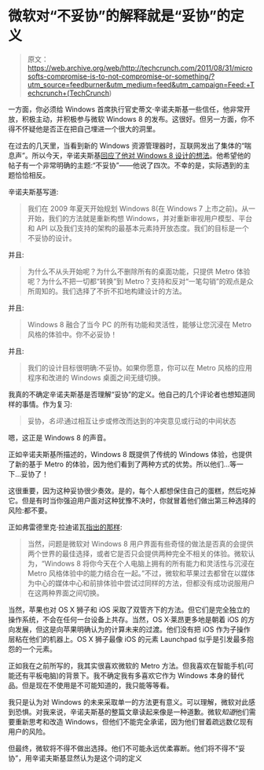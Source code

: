 # 微软对“不妥协”的解释就是“妥协”的定义

> 原文：<https://web.archive.org/web/http://techcrunch.com/2011/08/31/microsofts-compromise-is-to-not-compromise-or-something/?utm_source=feedburner&utm_medium=feed&utm_campaign=Feed:+Techcrunch+(TechCrunch>)

一方面，你必须给 Windows 首席执行官史蒂文·辛诺夫斯基一些信任，他非常开放，积极主动，并积极参与微软 Windows 8 的发布。这很好。但另一方面，你不得不怀疑他是否正在把自己埋进一个很大的洞里。

在过去的几天里，当看到新的 Windows 资源管理器时，互联网发出了集体的“喘息声”。所以今天，辛诺夫斯基[回应了他对 Windows 8 设计的想法](https://web.archive.org/web/20230203152003/http://blogs.msdn.com/b/b8/archive/2011/08/31/designing-for-metro-style-and-the-desktop.aspx)。他希望他的帖子有一个非常明确的主题:“不妥协”——他说了四次。不幸的是，实际遇到的主题恰恰相反。

辛诺夫斯基写道:

> 我们在 2009 年夏天开始规划 Windows 8(在 Windows 7 上市之前)。从一开始，我们的方法就是重新构想 Windows，并对重新审视用户模型、平台和 API 以及我们支持的架构的最基本元素持开放态度。我们的目标是一个不妥协的设计。

并且:

> 为什么不从头开始呢？为什么不删除所有的桌面功能，只提供 Metro 体验呢？为什么不把一切都“转换”到 Metro？支持和反对“一笔勾销”的观点是众所周知的。我们选择了不折不扣地构建设计的方法。

并且:

> Windows 8 融合了当今 PC 的所有功能和灵活性，能够让您沉浸在 Metro 风格的体验中。你不必妥协！

并且:

> 我们的设计目标很明确:不妥协。如果你愿意，你可以在 Metro 风格的应用程序和改进的 Windows 桌面之间无缝切换。

我真的不确定辛诺夫斯基是否理解“妥协”的定义。他自己的几个评论者也想知道同样的事情。作为复习:

> 妥协，*名词*:通过相互让步或修改而达到的冲突意见或行动的中间状态

嗯，这正是 Windows 8 的声音。

正如辛诺夫斯基所描述的，Windows 8 既提供了传统的 Windows 体验，也提供了新的基于 Metro 的体验，因为他们看到了两种方式的优势。所以他们…等一下…妥协了！

这很重要，因为这种妥协很少奏效。是的，每个人都想保住自己的蛋糕，然后吃掉它。但是有时当你强迫用户面对这种犹豫不决时，你就冒着他们做出第三种选择的风险:都不要。

正如弗雷德里克·拉迪诺瓦[指出的那样](https://web.archive.org/web/20230203152003/http://siliconfilter.com/microsoft-the-schizophrenic-windows-8-interface-will-offer-the-best-of-both-worlds/):

> 当然，问题是微软对 Windows 8 用户界面有些奇怪的做法是否真的会提供两个世界的最佳选择，或者它是否只会提供两种完全不相关的体验。微软认为，“Windows 8 将你今天在个人电脑上拥有的所有能力和灵活性与沉浸在 Metro 风格体验中的能力结合在一起。”不过，微软和苹果过去都曾在以媒体为中心的媒体中心和前排体验中尝试过同样的方法，但都没有成功说服用户在这两种界面之间切换。

当然，苹果也对 OS X 狮子和 iOS 采取了双管齐下的方法。但它们是完全独立的操作系统，不会在任何一台设备上共存。当然，OS X·莱昂更多地是朝着 iOS 的方向发展，但这是向苹果明确认为的计算未来的过渡。他们没有把 iOS 作为子操作层粘在他们的机器上。OS X 狮子最像 iOS 的元素 Launchpad 似乎是引发最多抱怨的一个元素。

正如我在之前所写的，我其实很喜欢微软的 Metro 方法。但我喜欢在智能手机(可能还有平板电脑)的背景下。我不确定我有多喜欢它作为 Windows 本身的替代品。但是现在不使用是不可能知道的，我只能等等看。

我只是认为对 Windows 的未来采取单一的方法更有意义。可以理解，微软对此感到恐惧。对我来说，辛诺夫斯基的整篇文章读起来像是一种道歉。微软*知道*他们需要重新思考和改造 Windows，但他们不能完全承诺，因为他们冒着疏远数亿现有用户的风险。

但最终，微软将不得不做出选择。他们不可能永远优柔寡断。他们将不得不“妥协”，用辛诺夫斯基显然认为是这个词的定义
